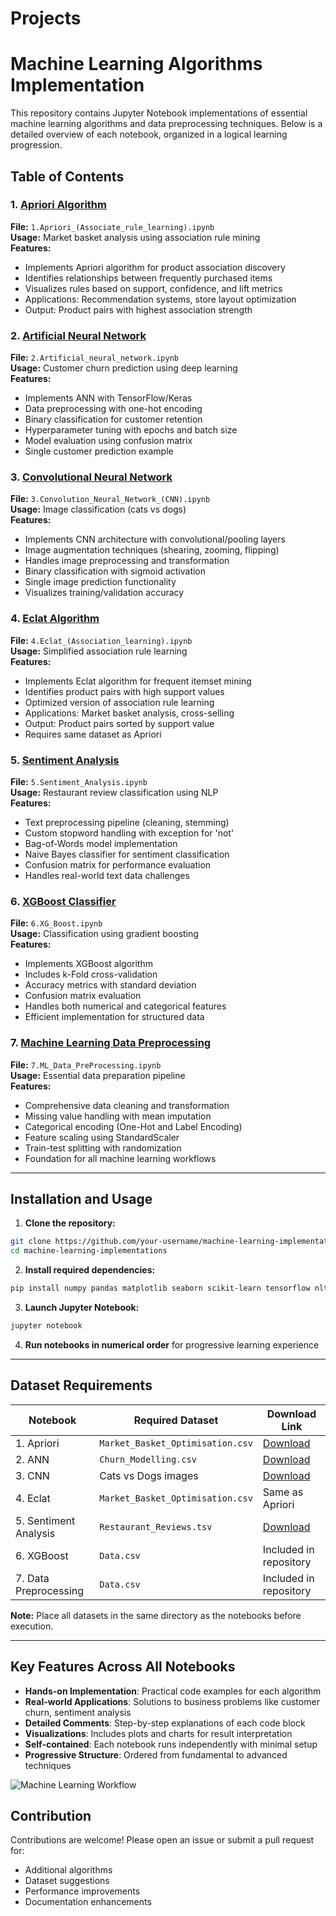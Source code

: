 # Projects
# Machine Learning Algorithms Implementation

This repository contains Jupyter Notebook implementations of essential machine learning algorithms and data preprocessing techniques. Below is a detailed overview of each notebook, organized in a logical learning progression.

## Table of Contents

### 1. [Apriori Algorithm](1.Apriori_(Associate_rule_learning).ipynb)
**File:** `1.Apriori_(Associate_rule_learning).ipynb`  
**Usage:** Market basket analysis using association rule mining  
**Features:**
- Implements Apriori algorithm for product association discovery
- Identifies relationships between frequently purchased items
- Visualizes rules based on support, confidence, and lift metrics
- Applications: Recommendation systems, store layout optimization
- Output: Product pairs with highest association strength

### 2. [Artificial Neural Network](2.Artificial_neural_network.ipynb)
**File:** `2.Artificial_neural_network.ipynb`  
**Usage:** Customer churn prediction using deep learning  
**Features:**
- Implements ANN with TensorFlow/Keras
- Data preprocessing with one-hot encoding
- Binary classification for customer retention
- Hyperparameter tuning with epochs and batch size
- Model evaluation using confusion matrix
- Single customer prediction example

### 3. [Convolutional Neural Network](3.Convolution_Neural_Network_(CNN).ipynb)
**File:** `3.Convolution_Neural_Network_(CNN).ipynb`  
**Usage:** Image classification (cats vs dogs)  
**Features:**
- Implements CNN architecture with convolutional/pooling layers
- Image augmentation techniques (shearing, zooming, flipping)
- Handles image preprocessing and transformation
- Binary classification with sigmoid activation
- Single image prediction functionality
- Visualizes training/validation accuracy

### 4. [Eclat Algorithm](4.Eclat_(Association_learning).ipynb)
**File:** `4.Eclat_(Association_learning).ipynb`  
**Usage:** Simplified association rule learning  
**Features:**
- Implements Eclat algorithm for frequent itemset mining
- Identifies product pairs with high support values
- Optimized version of association rule learning
- Applications: Market basket analysis, cross-selling
- Output: Product pairs sorted by support value
- Requires same dataset as Apriori

### 5. [Sentiment Analysis](5.Sentiment_Analysis.ipynb)
**File:** `5.Sentiment_Analysis.ipynb`  
**Usage:** Restaurant review classification using NLP  
**Features:**
- Text preprocessing pipeline (cleaning, stemming)
- Custom stopword handling with exception for 'not'
- Bag-of-Words model implementation
- Naive Bayes classifier for sentiment classification
- Confusion matrix for performance evaluation
- Handles real-world text data challenges

### 6. [XGBoost Classifier](6.XG_Boost.ipynb)
**File:** `6.XG_Boost.ipynb`  
**Usage:** Classification using gradient boosting  
**Features:**
- Implements XGBoost algorithm
- Includes k-Fold cross-validation
- Accuracy metrics with standard deviation
- Confusion matrix evaluation
- Handles both numerical and categorical features
- Efficient implementation for structured data

### 7. [Machine Learning Data Preprocessing](7.ML_Data_PreProcessing.ipynb)
**File:** `7.ML_Data_PreProcessing.ipynb`  
**Usage:** Essential data preparation pipeline  
**Features:**
- Comprehensive data cleaning and transformation
- Missing value handling with mean imputation
- Categorical encoding (One-Hot and Label Encoding)
- Feature scaling using StandardScaler
- Train-test splitting with randomization
- Foundation for all machine learning workflows

---

## Installation and Usage

1. **Clone the repository:**
```bash
git clone https://github.com/your-username/machine-learning-implementations.git
cd machine-learning-implementations
```

2. **Install required dependencies:**
```bash
pip install numpy pandas matplotlib seaborn scikit-learn tensorflow nltk apyori xgboost jupyter
```

3. **Launch Jupyter Notebook:**
```bash
jupyter notebook
```

4. **Run notebooks in numerical order** for progressive learning experience

---

## Dataset Requirements

| Notebook | Required Dataset | Download Link |
|----------|------------------|---------------|
| 1. Apriori | `Market_Basket_Optimisation.csv` | [Download](https://www.kaggle.com/datasets/heeraldedhia/market-basket-optimisation) |
| 2. ANN | `Churn_Modelling.csv` | [Download](https://www.kaggle.com/datasets/shrutimechlearn/churn-modelling) |
| 3. CNN | Cats vs Dogs images | [Download](https://www.kaggle.com/datasets/shaunthesheep/microsoft-catsvsdogs-dataset) |
| 4. Eclat | `Market_Basket_Optimisation.csv` | Same as Apriori |
| 5. Sentiment Analysis | `Restaurant_Reviews.tsv` | [Download](https://www.kaggle.com/datasets/d4rklucif3r/restaurant-reviews) |
| 6. XGBoost | `Data.csv` | Included in repository |
| 7. Data Preprocessing | `Data.csv` | Included in repository |

**Note:** Place all datasets in the same directory as the notebooks before execution.

---

## Key Features Across All Notebooks
- **Hands-on Implementation**: Practical code examples for each algorithm
- **Real-world Applications**: Solutions to business problems like customer churn, sentiment analysis
- **Detailed Comments**: Step-by-step explanations of each code block
- **Visualizations**: Includes plots and charts for result interpretation
- **Self-contained**: Each notebook runs independently with minimal setup
- **Progressive Structure**: Ordered from fundamental to advanced techniques

![Machine Learning Workflow](https://miro.medium.com/max/1400/1*VVD1q6cVKN3g8g8ZbE5x5A.png)

## Contribution
Contributions are welcome! Please open an issue or submit a pull request for:
- Additional algorithms
- Dataset suggestions
- Performance improvements
- Documentation enhancements
